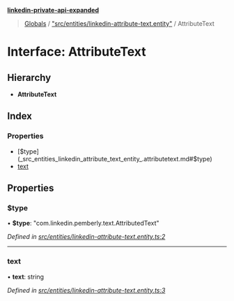 **[linkedin-private-api-expanded](../README.md)**

> [Globals](../globals.md) / ["src/entities/linkedin-attribute-text.entity"](../modules/_src_entities_linkedin_attribute_text_entity_.md) / AttributeText

# Interface: AttributeText

## Hierarchy

* **AttributeText**

## Index

### Properties

* [$type](_src_entities_linkedin_attribute_text_entity_.attributetext.md#$type)
* [text](_src_entities_linkedin_attribute_text_entity_.attributetext.md#text)

## Properties

### $type

•  **$type**: \"com.linkedin.pemberly.text.AttributedText\"

*Defined in [src/entities/linkedin-attribute-text.entity.ts:2](https://github.com/khanhtranngoccva/linkedin-private-api/blob/a197b9e/src/entities/linkedin-attribute-text.entity.ts#L2)*

___

### text

•  **text**: string

*Defined in [src/entities/linkedin-attribute-text.entity.ts:3](https://github.com/khanhtranngoccva/linkedin-private-api/blob/a197b9e/src/entities/linkedin-attribute-text.entity.ts#L3)*
